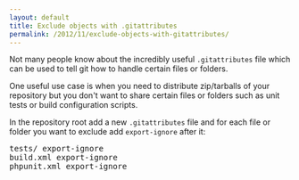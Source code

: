 ```yaml
---
layout: default
title: Exclude objects with .gitattributes
permalink: /2012/11/exclude-objects-with-gitattributes/
---
```


Not many people know about the incredibly useful `.gitattributes` file which can be used to tell git how to handle certain files or folders.

One useful use case is when you need to distribute zip/tarballs of your repository but you don't want to share certain files or folders such as unit tests or build configuration scripts.

In the repository root add a new `.gitattributes` file and for each file or folder you want to exclude add `export-ignore` after it:

<pre>
tests/ export-ignore
build.xml export-ignore
phpunit.xml export-ignore
</pre>
